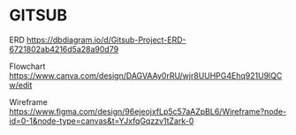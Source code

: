 # GITSUB 

ERD
https://dbdiagram.io/d/Gitsub-Project-ERD-6721802ab4216d5a28a90d79

Flowchart
https://www.canva.com/design/DAGVAAy0rRU/wjr8UUHPG4Ehq921U9lQCw/edit

Wireframe
https://www.figma.com/design/96ejeojxfLp5c57aAZpBL6/Wireframe?node-id=0-1&node-type=canvas&t=YJxfqGqzzv1tZark-0
